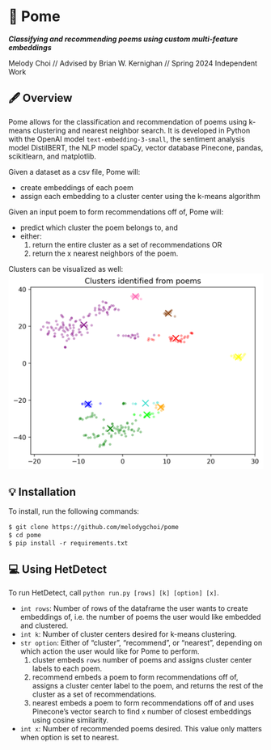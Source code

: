 # 🍎	Pome
**_Classifying and recommending poems using custom multi-feature embeddings_**

Melody Choi // 
Advised by Brian W. Kernighan //
Spring 2024 Independent Work


## 🖋️	Overview
Pome allows for the classification and recommendation of poems using k-means clustering and nearest neighbor search.
It is developed in Python with the OpenAI model `text-embedding-3-small`, the sentiment analysis model DistilBERT, the NLP model spaCy, vector database Pinecone, pandas, scikitlearn, and matplotlib.

Given a dataset as a csv file, Pome will:
- create embeddings of each poem
- assign each embedding to a cluster center using the k-means algorithm

Given an input poem to form recommendations off of, Pome will:
- predict which cluster the poem belongs to, and
- either:
  1. return the entire cluster as a set of recommendations OR
  2. return the x nearest neighbors of the poem.

Clusters can be visualized as well:
![](/images/plot10.png)


## 💡	Installation

To install, run the following commands:
  ```
  $ git clone https://github.com/melodygchoi/pome
  $ cd pome
  $ pip install -r requirements.txt
  ```


## 💻	Using HetDetect
To run HetDetect, call `python run.py [rows] [k] [option] [x]`.

- `int rows`: Number of rows of the dataframe the user wants to create embeddings of, i.e. the number of poems the user would like embedded and clustered.
- `int k`: Number of cluster centers desired for k-means clustering.
- `str option`: Either of “cluster”, “recommend”, or “nearest”, depending on which action the user would like for Pome to perform.
  1. cluster embeds `rows` number of poems and assigns cluster center labels to each poem.
  2. recommend embeds a poem to form recommendations off of, assigns a cluster center label to the poem, and returns the rest of the cluster as a set of recommendations.
  3. nearest embeds a poem to form recommendations off of and uses Pinecone’s vector search to find `x` number of closest embeddings using cosine similarity.
- `int x`: Number of recommended poems desired. This value only matters when option is set to nearest.


